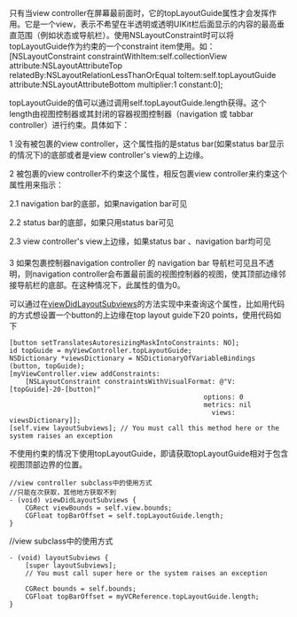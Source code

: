 只有当view controller在屏幕最前面时，它的topLayoutGuide属性才会发挥作用。它是一个view，表示不希望在半透明或透明UIKit栏后面显示的内容的最高垂直范围（例如状态或导航栏）。使用NSLayoutConstraint时可以将topLayoutGuide作为约束的一个constraint item使用。如：  
\[NSLayoutConstraint constraintWithItem:self.collectionView attribute:NSLayoutAttributeTop relatedBy:NSLayoutRelationLessThanOrEqual toItem:self.topLayoutGuide attribute:NSLayoutAttributeBottom multiplier:1 constant:0\];

topLayoutGuide的值可以通过调用self.topLayoutGuide.length获得。这个length由视图控制器或其封闭的容器视图控制器（navigation 或 tabbar controller）进行约束。具体如下：

1 没有被包裹的view controller，这个属性指的是status bar\(如果status bar显示的情况下\)的底部或者是view controller's view的上边缘。

2 被包裹的view controller不约束这个属性，相反包裹view controller来约束这个属性用来指示：

2.1  navigation bar的底部，如果navigation bar可见

2.2 status bar的底部，如果只用status bar可见

2.3 view controller's view上边缘，如果status bar 、navigation bar均可见

3 如果包裹控制器navigation controller 的 navigation bar 导航栏可见且不透明，则navigation controller会布置最前面的视图控制器的视图，使其顶部边缘邻接导航栏的底部。在这种情况下，此属性的值为0。

可以通过在[viewDidLayoutSubviews](apple-reference-documentation://hcUiuFufhX)的方法实现中来查询这个属性，比如用代码的方式想设置一个button的上边缘在top layout guide下20 points，使用代码如下

```
[button setTranslatesAutoresizingMaskIntoConstraints: NO];
id topGuide = myViewController.topLayoutGuide;
NSDictionary *viewsDictionary = NSDictionaryOfVariableBindings (button, topGuide);
[myViewController.view addConstraints:
    [NSLayoutConstraint constraintsWithVisualFormat: @"V:[topGuide]-20-[button]"
                                                 options: 0
                                                 metrics: nil
                                                   views: viewsDictionary]];
[self.view layoutSubviews]; // You must call this method here or the system raises an exception
```

不使用约束的情况下使用topLayoutGuide，即请获取topLayoutGuide相对于包含视图顶部边界的位置。

```
//view controller subclass中的使用方式
//只能在次获取，其他地方获取不到
- (void) viewDidLayoutSubviews {
    CGRect viewBounds = self.view.bounds;
    CGFloat topBarOffset = self.topLayoutGuide.length;
}
```

//view subclass中的使用方式

```
- (void) layoutSubviews {
    [super layoutSubviews]; 
    // You must call super here or the system raises an exception

    CGRect bounds = self.bounds;
    CGFloat topBarOffset = myVCReference.topLayoutGuide.length;
}
```




